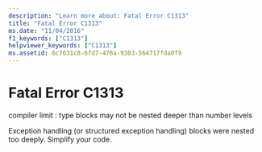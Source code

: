 ```yaml
---
description: "Learn more about: Fatal Error C1313"
title: "Fatal Error C1313"
ms.date: "11/04/2016"
f1_keywords: ["C1313"]
helpviewer_keywords: ["C1313"]
ms.assetid: 6c7631c8-6fd7-476a-9303-564717fda0f9
---
```

# Fatal Error C1313

compiler limit : type blocks may not be nested deeper than number levels

Exception handling (or structured exception handling) blocks were nested too deeply.  Simplify your code.
